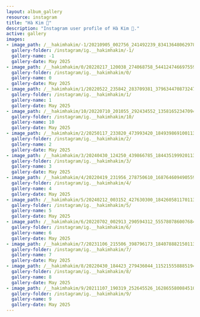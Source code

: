 ```yaml
---
layout: album_gallery
resource: instagram
title: "Hà Kim 🧸"
description: "Instagram user profile of Hà Kim 🧸."
active: gallery
images: 
- image_path: /__hakimhakim/-1/20210905_002756_241492239_834136480629786_2891625760871982240_n.jpg
  gallery-folder: /instagram/ig.__hakimhakim/-1/
  gallery-name: -1
  gallery-date: May 2025
- image_path: /__hakimhakim/0/20220217_120038_274068758_544124746697559_6684041375149932283_n.jpg
  gallery-folder: /instagram/ig.__hakimhakim/0/
  gallery-name: 0
  gallery-date: May 2025
- image_path: /__hakimhakim/1/20220522_235842_283709381_379634470873247_4991006505159383456_n.jpg
  gallery-folder: /instagram/ig.__hakimhakim/1/
  gallery-name: 1
  gallery-date: May 2025
- image_path: /__hakimhakim/10/20220710_201055_292434552_1358165234709449_5101311861873253114_n.jpg
  gallery-folder: /instagram/ig.__hakimhakim/10/
  gallery-name: 10
  gallery-date: May 2025
- image_path: /__hakimhakim/2/20250117_233820_473993420_18493986910011320_2193139013223029534_n.jpg
  gallery-folder: /instagram/ig.__hakimhakim/2/
  gallery-name: 2
  gallery-date: May 2025
- image_path: /__hakimhakim/3/20240430_124250_439866785_18443519992011320_1874062896974640440_n.jpg
  gallery-folder: /instagram/ig.__hakimhakim/3/
  gallery-name: 3
  gallery-date: May 2025
- image_path: /__hakimhakim/4/20220419_231956_278750610_1687646094905590_3347521780998027776_n.jpg
  gallery-folder: /instagram/ig.__hakimhakim/4/
  gallery-name: 4
  gallery-date: May 2025
- image_path: /__hakimhakim/5/20240212_003152_427630300_18426058117011320_5726675998470206079_n.jpg
  gallery-folder: /instagram/ig.__hakimhakim/5/
  gallery-name: 5
  gallery-date: May 2025
- image_path: /__hakimhakim/6/20220702_002913_290594312_555780786007684_3269870104008758718_n.jpg
  gallery-folder: /instagram/ig.__hakimhakim/6/
  gallery-name: 6
  gallery-date: May 2025
- image_path: /__hakimhakim/7/20231106_215506_398796173_18407888215011320_618111648011285149_n.jpg
  gallery-folder: /instagram/ig.__hakimhakim/7/
  gallery-name: 7
  gallery-date: May 2025
- image_path: /__hakimhakim/8/20220430_184423_279436044_1152155588851947_2993862703648874543_n.jpg
  gallery-folder: /instagram/ig.__hakimhakim/8/
  gallery-name: 8
  gallery-date: May 2025
- image_path: /__hakimhakim/9/20211107_190319_252645526_1628655800845102_3490548635367047312_n.jpg
  gallery-folder: /instagram/ig.__hakimhakim/9/
  gallery-name: 9
  gallery-date: May 2025
---
```

